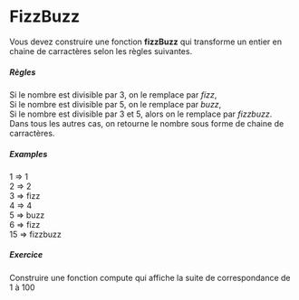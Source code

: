 # FizzBuzz

Vous devez construire une fonction **fizzBuzz** qui transforme un entier en chaine de carractères selon les règles suivantes.

##### Règles

Si le nombre est divisible par 3, on le remplace par *fizz*,
<br>
Si le nombre est divisible par 5, on le remplace par *buzz*, 
<br>
Si le nombre est divisible par 3 et 5, alors on le remplace par *fizzbuzz*.
<br>
Dans tous les autres cas, on retourne le nombre sous forme de chaine de carractères.


##### Examples

1 => 1
<br>
2  => 2
<br>
3  => fizz
<br>
4  => 4
<br>
5  => buzz
<br>
6  => fizz
<br>
15 => fizzbuzz


##### Exercice

Construire une fonction compute qui affiche la suite de correspondance de 1 à 100